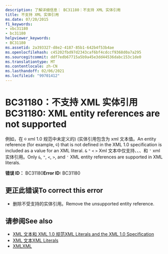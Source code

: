 ```yaml
---
description: 了解详细信息： BC31180：不支持 XML 实体引用
title: 不支持 XML 实体引用
ms.date: 07/20/2015
f1_keywords:
- vbc31180
- bc31180
helpviewer_keywords:
- BC31180
ms.assetid: 2a393327-d8e2-4187-85b1-642b4f53b4ae
ms.openlocfilehash: c45202fbd97d2343caf6bf4cdccf9368d0a7a295
ms.sourcegitcommit: ddf7edb67715a5b9a45e3dd44536dabc153c1de0
ms.translationtype: MT
ms.contentlocale: zh-CN
ms.lasthandoff: 02/06/2021
ms.locfileid: "99701412"
---
```

# <a name="bc31180-xml-entity-references-are-not-supported"></a><span data-ttu-id="cc568-103">BC31180：不支持 XML 实体引用</span><span class="sxs-lookup"><span data-stu-id="cc568-103">BC31180: XML entity references are not supported</span></span>

<span data-ttu-id="cc568-104">例如，在 `©` xml 1.0 规范中未定义的)  (实体引用包含为 xml 文本值。</span><span class="sxs-lookup"><span data-stu-id="cc568-104">An entity reference (for example, `©`) that is not defined in the XML 1.0 specification is included as a value for an XML literal.</span></span> <span data-ttu-id="cc568-105">`&` `"` `<` `>` Xml 文本中仅支持、、、和 `'` xml 实体引用。</span><span class="sxs-lookup"><span data-stu-id="cc568-105">Only `&`, `"`, `<`, `>`, and `'` XML entity references are supported in XML literals.</span></span>

 <span data-ttu-id="cc568-106">**错误 ID：** BC31180</span><span class="sxs-lookup"><span data-stu-id="cc568-106">**Error ID:** BC31180</span></span>

## <a name="to-correct-this-error"></a><span data-ttu-id="cc568-107">更正此错误</span><span class="sxs-lookup"><span data-stu-id="cc568-107">To correct this error</span></span>

- <span data-ttu-id="cc568-108">删除不受支持的实体引用。</span><span class="sxs-lookup"><span data-stu-id="cc568-108">Remove the unsupported entity reference.</span></span>

## <a name="see-also"></a><span data-ttu-id="cc568-109">请参阅</span><span class="sxs-lookup"><span data-stu-id="cc568-109">See also</span></span>

- [<span data-ttu-id="cc568-110">XML 文本和 XML 1.0 规范</span><span class="sxs-lookup"><span data-stu-id="cc568-110">XML Literals and the XML 1.0 Specification</span></span>](../../programming-guide/language-features/xml/xml-literals-and-the-xml-1-0-specification.md)
- [<span data-ttu-id="cc568-111">XML 文本</span><span class="sxs-lookup"><span data-stu-id="cc568-111">XML Literals</span></span>](../xml-literals/index.md)
- [<span data-ttu-id="cc568-112">XML</span><span class="sxs-lookup"><span data-stu-id="cc568-112">XML</span></span>](../../programming-guide/language-features/xml/index.md)
